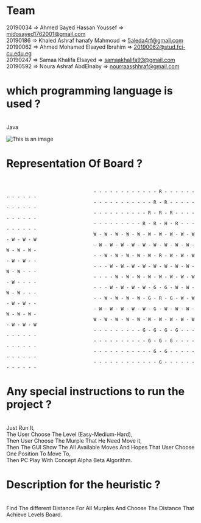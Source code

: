 
<h1> Team </h1>

  20190034 => Ahmed Sayed Hassan Youssef      => midosayed1762001@gmail.com <br>
  20190186 => Khaled Ashraf hanafy Mahmoud    => 5aleda4rf@gmail.com <br>
  20190062 => Ahmed Mohamed Elsayed Ibrahim   => 20190062@stud.fci-cu.edu.eg <br>
  20190247 => Samaa Khalifa Elsayed           => samaakhalifa93@gmail.com <br>
  20190592 => Noura Ashraf AbdElnaby          => nourraasshhraf@gmail.com <br>
    
    
<h1>which programming language is used ?</h1> <br>
Java <br>



![This is an image](https://github.com/NouraAshraff/AI-Project-Chineese-checker/blob/master/chinessgame_explain.gif?raw=true)
<h1>Representation Of Board ?</h1> <br>

                                    - - - - - - - - - - - - R - - - - - - - - - - - -
                                    - - - - - - - - - - - R - R - - - - - - - - - - -
                                    - - - - - - - - - - R - R - R - - - - - - - - - -
                                    - - - - - - - - - R - R - H - R - - - - - - - - -
                                    W - W - W - W - W - W - W - W - W - W - W - W - W
                                    - W - W - W - W - W - W - W - W - W - W - W - W -
                                    - - W - W - W - W - W - R - W - W - W - W - W - -
                                    - - - W - W - W - W - W - W - W - W - W - W - - -
                                    - - - - W - W - W - W - W - W - W - W - W - - - -
                                    - - - W - W - W - W - G - G - W - W - W - W - - -
                                    - - W - W - W - W - G - R - G - W - W - W - W - -
                                    - W - W - W - W - W - G - W - W - W - W - W - W -
                                    W - W - W - W - W - W - W - W - W - W - W - W - W
                                    - - - - - - - - - G - G - G - G - - - - - - - - -
                                    - - - - - - - - - - G - G - G - - - - - - - - - -
                                    - - - - - - - - - - - G - G - - - - - - - - - - -
                                    - - - - - - - - - - - - G - - - - - - - - - - - -

<h1>Any special instructions to run the project ?</h1> <br>
Just Run It,<br>
The User Choose The Level (Easy-Medium-Hard),<br>
Then User Choose The Murple That He Need Move it,<br>
Then The GUI Show The All Available Moves And Hopes That User Choose One Position To Move To,<br>
Then PC Play With Concept Alpha Beta Algorithm.<br>

<h1>Description for the heuristic ?</h1><br>
Find The different Distance For All Murples And Choose The Distance That Achieve Levels Board.<br>


